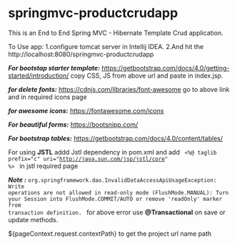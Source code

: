 # springmvc-productcrudapp

This is an End to End Spring MVC - Hibernate Template Crud application.

To Use app:
1.configure tomcat server in Intellij IDEA.
2.And hit the http://localhost:8080/springmvc-productcrudapp

_**For bootstap starter template:**_ https://getbootstrap.com/docs/4.0/getting-started/introduction/
copy CSS, JS from above url and paste in index.jsp.

_**for delete fonts:**_ https://cdnjs.com/libraries/font-awesome
go to above link and <link rel="stylesheet" href="https://cdnjs.cloudflare.com/ajax/libs/font-awesome/6.1.1/css/all.min.css" integrity="sha512-KfkfwYDsLkIlwQp6LFnl8zNdLGxu9YAA1QvwINks4PhcElQSvqcyVLLD9aMhXd13uQjoXtEKNosOWaZqXgel0g==" crossorigin="anonymous" referrerpolicy="no-referrer" /> in required icons page

_**for awesome icons:**_ https://fontawesome.com/icons

_**For beautiful forms:**_ https://bootsnipp.com/

**_For bootstrap tables:_** https://getbootstrap.com/docs/4.0/content/tables/

For using **JSTL** addd Jstl dependency in pom.xml and 
add  <code> &lt;%@ taglib prefix="c" uri="http://java.sun.com/jsp/jstl/core" %&gt; </code> in jstl required page

_**Note :**_  <code>org.springframework.dao.InvalidDataAccessApiUsageException: Write operations are not allowed in read-only mode (FlushMode.MANUAL): Turn your Session into FlushMode.COMMIT/AUTO or remove 'readOnly' marker from transaction definition. </code>
for above error use **@Transactional** on save or update methods.

${pageContext.request.contextPath} to get the project url name path
